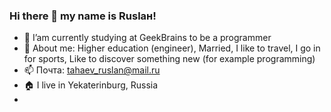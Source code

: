 ### Hi there 👋 my name is Ruslaн!
- 🌱 I’am currently studying at GeekBrains to be a programmer
-  👨  About me: Higher education (engineer), Married, I like to travel, I go in for sports, Like to discover something new (for example programming)
- 📫 Почта: tahaev_ruslan@mail.ru
- 🏠  I live in Yekaterinburg, Russia
-
